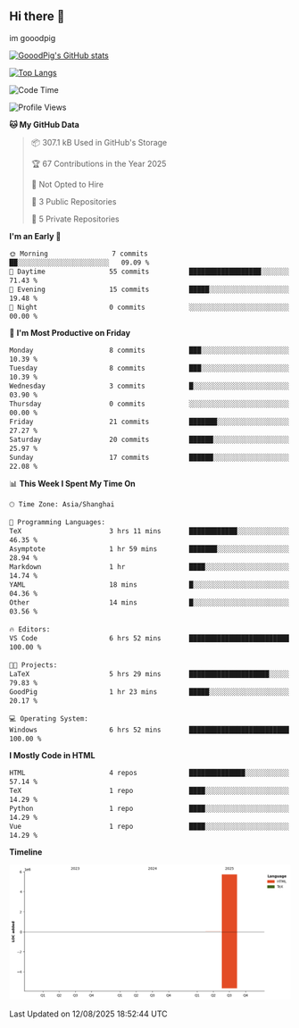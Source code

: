 ## Hi there 👋
im gooodpig

[![GooodPig's GitHub stats](https://github-readme-stats.vercel.app/api?username=gooodpig&count_private=true&show_icons=true)](https://github.com/anuraghazra/github-readme-stats)

[![Top Langs](https://github-readme-stats.vercel.app/api/top-langs/?username=gooodpig&layout=compact)](https://github.com/anuraghazra/github-readme-stats)

<!--START_SECTION:waka-->
![Code Time](http://img.shields.io/badge/Code%20Time-27%20hrs%203%20mins-blue)

![Profile Views](http://img.shields.io/badge/Profile%20Views-58-blue)

**🐱 My GitHub Data** 

> 📦 307.1 kB Used in GitHub's Storage 
 > 
> 🏆 67 Contributions in the Year 2025
 > 
> 🚫 Not Opted to Hire
 > 
> 📜 3 Public Repositories 
 > 
> 🔑 5 Private Repositories 
 > 
**I'm an Early 🐤** 

```text
🌞 Morning                7 commits           ██░░░░░░░░░░░░░░░░░░░░░░░   09.09 % 
🌆 Daytime                55 commits          ██████████████████░░░░░░░   71.43 % 
🌃 Evening                15 commits          █████░░░░░░░░░░░░░░░░░░░░   19.48 % 
🌙 Night                  0 commits           ░░░░░░░░░░░░░░░░░░░░░░░░░   00.00 % 
```
📅 **I'm Most Productive on Friday** 

```text
Monday                   8 commits           ███░░░░░░░░░░░░░░░░░░░░░░   10.39 % 
Tuesday                  8 commits           ███░░░░░░░░░░░░░░░░░░░░░░   10.39 % 
Wednesday                3 commits           █░░░░░░░░░░░░░░░░░░░░░░░░   03.90 % 
Thursday                 0 commits           ░░░░░░░░░░░░░░░░░░░░░░░░░   00.00 % 
Friday                   21 commits          ███████░░░░░░░░░░░░░░░░░░   27.27 % 
Saturday                 20 commits          ██████░░░░░░░░░░░░░░░░░░░   25.97 % 
Sunday                   17 commits          ██████░░░░░░░░░░░░░░░░░░░   22.08 % 
```


📊 **This Week I Spent My Time On** 

```text
🕑︎ Time Zone: Asia/Shanghai

💬 Programming Languages: 
TeX                      3 hrs 11 mins       ████████████░░░░░░░░░░░░░   46.35 % 
Asymptote                1 hr 59 mins        ███████░░░░░░░░░░░░░░░░░░   28.94 % 
Markdown                 1 hr                ████░░░░░░░░░░░░░░░░░░░░░   14.74 % 
YAML                     18 mins             █░░░░░░░░░░░░░░░░░░░░░░░░   04.36 % 
Other                    14 mins             █░░░░░░░░░░░░░░░░░░░░░░░░   03.56 % 

🔥 Editors: 
VS Code                  6 hrs 52 mins       █████████████████████████   100.00 % 

🐱‍💻 Projects: 
LaTeX                    5 hrs 29 mins       ████████████████████░░░░░   79.83 % 
GoodPig                  1 hr 23 mins        █████░░░░░░░░░░░░░░░░░░░░   20.17 % 

💻 Operating System: 
Windows                  6 hrs 52 mins       █████████████████████████   100.00 % 
```

**I Mostly Code in HTML** 

```text
HTML                     4 repos             ██████████████░░░░░░░░░░░   57.14 % 
TeX                      1 repo              ████░░░░░░░░░░░░░░░░░░░░░   14.29 % 
Python                   1 repo              ████░░░░░░░░░░░░░░░░░░░░░   14.29 % 
Vue                      1 repo              ████░░░░░░░░░░░░░░░░░░░░░   14.29 % 
```



**Timeline**

![Lines of Code chart](https://raw.githubusercontent.com/gooodpig/gooodpig/main/assets/bar_graph.png)


 Last Updated on 12/08/2025 18:52:44 UTC
<!--END_SECTION:waka-->


<!--
**gooodpig/gooodpig** is a ✨ _special_ ✨ repository because its `README.md` (this file) appears on your GitHub profile.

Here are some ideas to get you started:

- 🔭 I’m currently working on ...
- 🌱 I’m currently learning ...
- 👯 I’m looking to collaborate on ...
- 🤔 I’m looking for help with ...
- 💬 Ask me about ...
- 📫 How to reach me: ...
- 😄 Pronouns: ...
- ⚡ Fun fact: ...
-->
